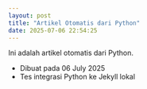 ```yaml
---
layout: post
title: "Artikel Otomatis dari Python"
date: 2025-07-06 22:54:25
---
```


Ini adalah artikel otomatis dari Python.

- Dibuat pada 06 July 2025
- Tes integrasi Python ke Jekyll lokal

